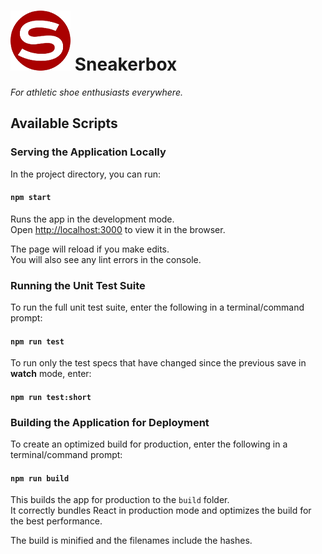 # ![Our Logo](https://github.com/jFarrow02/sneakerbox-react-new/blob/dev/public/logo-25pc.png)  Sneakerbox 
_For athletic shoe enthusiasts everywhere._

## Available Scripts

### Serving the Application Locally
In the project directory, you can run: 

#### `npm start`

Runs the app in the development mode.<br />
Open [http://localhost:3000](http://localhost:3000) to view it in the browser.

The page will reload if you make edits.<br />
You will also see any lint errors in the console.

### Running the Unit Test Suite
 
 To run the full unit test suite, enter the following in a terminal/command prompt:
 
 #### `npm run test`

 To run only the test specs that have changed since the previous save in **watch** mode, enter:

 #### `npm run test:short`

### Building the Application for Deployment

To create an optimized build for production, enter the following in a terminal/command prompt:

#### `npm run build` 

This builds the app for production to the `build` folder.<br />
It correctly bundles React in production mode and optimizes the build for the best performance.

The build is minified and the filenames include the hashes.<br />